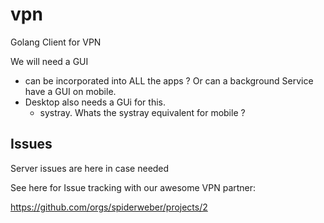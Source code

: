 # vpn

Golang Client for VPN

We will need a GUI
- can be incorporated into ALL the apps ? Or can a background Service have a GUI on mobile.
- Desktop also needs a GUi for this.
	- systray. Whats the systray equivalent for mobile ?

## Issues

Server issues are here in case needed

See here for Issue tracking with our awesome VPN partner:

https://github.com/orgs/spiderweber/projects/2



